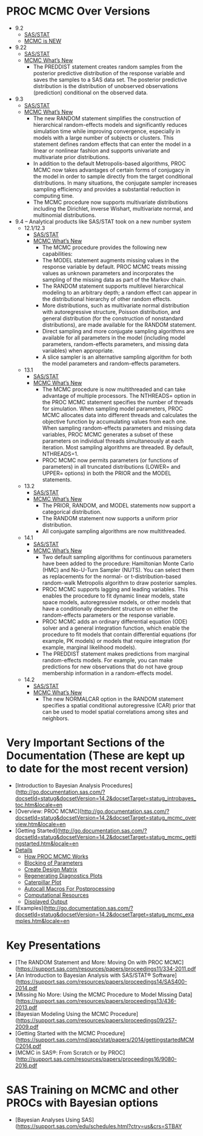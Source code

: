 # PROC MCMC Over Versions
*	9.2
    *	[SAS/STAT](http://support.sas.com/documentation/onlinedoc/stat/index.html#statprev)
    *	[MCMC is NEW](http://support.sas.com/documentation/cdl/en/statug/63033/HTML/default/viewer.htm#statug_whatsnew_sect024.htm)
*	9.22
    *	[SAS/STAT](http://support.sas.com/documentation/onlinedoc/stat/index.html#statprev)
    *	[MCMC What’s New](http://support.sas.com/documentation/cdl/en/statug/63347/HTML/default/viewer.htm#statug_whatsnew_sect019.htm)
        *	The PREDDIST statement creates random samples from the posterior predictive distribution of the response variable and saves the samples to a SAS data set. The posterior predictive distribution is the distribution of unobserved observations (prediction) conditional on the observed data.
*	9.3
    *	[SAS/STAT](http://support.sas.com/documentation/onlinedoc/stat/index.html#stat93)
    *	[MCMC What’s New](http://support.sas.com/documentation/cdl/en/statug/63962/HTML/default/viewer.htm#statug_whatsnew_sect019.htm)
        *	The new RANDOM statement simplifies the construction of hierarchical random-effects models and significantly reduces simulation time while improving convergence, especially in models with a large number of subjects or clusters. This statement defines random effects that can enter the model in a linear or nonlinear fashion and supports univariate and multivariate prior distributions.
        *	In addition to the default Metropolis-based algorithms, PROC MCMC now takes advantages of certain forms of conjugacy in the model in order to sample directly from the target conditional distributions. In many situations, the conjugate sampler increases sampling efficiency and provides a substantial reduction in computing time.
        *	The MCMC procedure now supports multivariate distributions including the Dirichlet, inverse Wishart, multivariate normal, and multinomial distributions.
*	9.4 – Analytical products like SAS/STAT took on a new number system
    *	12.1/12.3
        *	[SAS/STAT](http://support.sas.com/documentation/onlinedoc/stat/index.html#stat121)
        *	[MCMC What’s New](http://support.sas.com/documentation/cdl/en/statug/66103/HTML/default/viewer.htm#statug_whatsnew_sect022.htm)
            *	The MCMC procedure provides the following new capabilities:
            *	The MODEL statement augments missing values in the response variable by default. PROC MCMC treats missing values as unknown parameters and incorporates the sampling of the missing data as part of the Markov chain.
            *	The RANDOM statement supports multilevel hierarchical modeling to an arbitrary depth; a random effect can appear in the distributional hierarchy of other random effects.
            *	More distributions, such as multivariate normal distribution with autoregressive structure, Poisson distribution, and general distribution (for the construction of nonstandard distributions), are made available for the RANDOM statement.
            *	Direct sampling and more conjugate sampling algorithms are available for all parameters in the model (including model parameters, random-effects parameters, and missing data variables) when appropriate.
            *	A slice sampler is an alternative sampling algorithm for both the model parameters and random-effects parameters.
    *	13.1
        *	[SAS/STAT](http://support.sas.com/documentation/onlinedoc/stat/index.html#stat131)
        *	[MCMC What’s New](http://support.sas.com/documentation/cdl/en/statug/66859/HTML/default/viewer.htm#statug_whatsnew_sect019.htm)
            *	The MCMC procedure is now multithreaded and can take advantage of multiple processors. The NTHREADS= option in the PROC MCMC statement specifies the number of threads for simulation. When sampling model parameters, PROC MCMC allocates data into different threads and calculates the objective function by accumulating values from each one. When sampling random-effects parameters and missing data variables, PROC MCMC generates a subset of these parameters on individual threads simultaneously at each iteration. Most sampling algorithms are threaded. By default, NTHREADS=1.
            *	PROC MCMC now permits parameters (or functions of parameters) in all truncated distributions (LOWER= and UPPER= options) in both the PRIOR and the MODEL statements.
    *	13.2
        *	[SAS/STAT](http://support.sas.com/documentation/onlinedoc/stat/index.html#stat132)
        *	[MCMC What’s New](http://support.sas.com/documentation/cdl/en/statug/67523/HTML/default/viewer.htm#statug_whatsnew_sect018.htm)
            *	The PRIOR, RANDOM, and MODEL statements now support a categorical distribution.
            *	The RANDOM statement now supports a uniform prior distribution.
            *	All conjugate sampling algorithms are now multithreaded.
    *	14.1
        *	[SAS/STAT](http://support.sas.com/documentation/onlinedoc/stat/index.html#stat141)
        *	[MCMC What’s New](http://support.sas.com/documentation/cdl/en/statug/68162/HTML/default/viewer.htm#statug_whatsnew_sect026.htm)
            *	Two default sampling algorithms for continuous parameters have been added to the procedure: Hamiltonian Monte Carlo (HMC) and No-U-Turn Sampler (NUTS). You can select them as replacements for the normal- or t-distribution-based random-walk Metropolis algorithm to draw posterior samples.
            *	PROC MCMC supports lagging and leading variables. This enables the procedure to fit dynamic linear models, state space models, autoregressive models, or other models that have a conditionally dependent structure on either the random-effects parameters or the response variable.
            *	PROC MCMC adds an ordinary differential equation (ODE) solver and a general integration function, which enable the procedure to fit models that contain differential equations (for example, PK models) or models that require integration (for example, marginal likelihood models).
            *	The PREDDIST statement makes predictions from marginal random-effects models. For example, you can make predictions for new observations that do not have group membership information in a random-effects model.
    *	14.2
        *	[SAS/STAT](http://support.sas.com/documentation/onlinedoc/stat/index.html#stat142)
        *	[MCMC What’s New](http://go.documentation.sas.com/?docsetId=statug&docsetVersion=14.2&docsetTarget=statug_whatsnew_sect013.htm&locale=en)
            *	The new NORMALCAR option in the RANDOM statement specifies a spatial conditional autoregressive (CAR) prior that can be used to model spatial correlations among sites and neighbors.

# Very Important Sections of the Documentation (These are kept up to date for the most recent version)
*	[Introduction to Bayesian Analysis Procedures](http://go.documentation.sas.com/?docsetId=statug&docsetVersion=14.2&docsetTarget=statug_introbayes_toc.htm&locale=en
*	[Overview: PROC MCMC](http://go.documentation.sas.com/?docsetId=statug&docsetVersion=14.2&docsetTarget=statug_mcmc_overview.htm&locale=en
*	[Getting Started](http://go.documentation.sas.com/?docsetId=statug&docsetVersion=14.2&docsetTarget=statug_mcmc_gettingstarted.htm&locale=en
*	[Details]()
    *	[How PROC MCMC Works](http://go.documentation.sas.com/?docsetId=statug&docsetVersion=14.2&docsetTarget=statug_mcmc_details01.htm&locale=en)
    *	[Blocking of Parameters](http://go.documentation.sas.com/?docsetId=statug&docsetVersion=14.2&docsetTarget=statug_mcmc_details05.htm&locale=en)
    *	[Create Design Matrix](http://go.documentation.sas.com/?docsetId=statug&docsetVersion=14.2&docsetTarget=statug_mcmc_details41.htm&locale=en)
    *	[Regenerating Diagnostics Plots](http://go.documentation.sas.com/?docsetId=statug&docsetVersion=14.2&docsetTarget=statug_mcmc_details48.htm&locale=en)
    *	[Caterpillar Plot](http://go.documentation.sas.com/?docsetId=statug&docsetVersion=14.2&docsetTarget=statug_mcmc_details49.htm&locale=en)
    *	[Autocall Macros For Postprocessing](http://go.documentation.sas.com/?docsetId=statug&docsetVersion=14.2&docsetTarget=statug_mcmc_details50.htm&locale=en)
    *	[Computational Resources](http://go.documentation.sas.com/?docsetId=statug&docsetVersion=14.2&docsetTarget=statug_mcmc_details70.htm&locale=en)
    *	[Displayed Output](http://go.documentation.sas.com/?docsetId=statug&docsetVersion=14.2&docsetTarget=statug_mcmc_details71.htm&locale=en)
*	[Examples](http://go.documentation.sas.com/?docsetId=statug&docsetVersion=14.2&docsetTarget=statug_mcmc_examples.htm&locale=en

# Key Presentations
*	[The RANDOM Statement and More: Moving On with PROC MCMC](https://support.sas.com/resources/papers/proceedings11/334-2011.pdf
*	[An Introduction to Bayesian Analysis with SAS/STAT® Software](https://support.sas.com/resources/papers/proceedings14/SAS400-2014.pdf
*	[Missing No More: Using the MCMC Procedure to Model Missing Data](https://support.sas.com/resources/papers/proceedings13/436-2013.pdf
*	[Bayesian Modeling Using the MCMC Procedure](https://support.sas.com/resources/papers/proceedings09/257-2009.pdf
*	[Getting Started with the MCMC Procedure](https://support.sas.com/rnd/app/stat/papers/2014/gettingstartedMCMC2014.pdf
*	[MCMC in SAS®: From Scratch or by PROC](http://support.sas.com/resources/papers/proceedings16/9080-2016.pdf

# SAS Training on MCMC and other PROCs with Bayesian options
*	[Bayesian Analyses Using SAS](https://support.sas.com/edu/schedules.html?ctry=us&crs=STBAY
